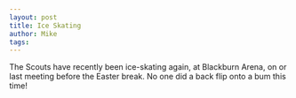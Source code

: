 ```yaml
---
layout: post
title: Ice Skating
author: Mike
tags:
---
```

The Scouts have recently been ice-skating again, at Blackburn Arena, on or last meeting before the Easter break.
No one did a back flip onto a bum this time!
